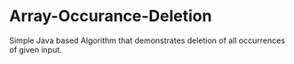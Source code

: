 # Array-Occurance-Deletion
Simple Java based Algorithm that demonstrates deletion of all occurrences of given input.
